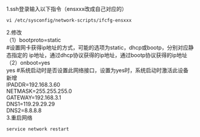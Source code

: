 1.ssh登录输入以下指令（ensxxx改成自己对应的）   
```
vi /etc/sysconfig/network-scripts/ifcfg-ensxxx
```
2.修改   
（1）bootproto=static   
#设置网卡获得ip地址的方式，可能的选项为static，dhcp或bootp，分别对应静态指定的 ip地址，通过dhcp协议获得的ip地址，通过bootp协议获得的ip地址    
（2）onboot=yes   
yes #系统启动时是否设置此网络接口，设置为yes时，系统启动时激活此设备   
新增   
IPADDR=192.168.3.60   
NETMASK=255.255.255.0   
GATEWAY=192.168.3.1   
DNS1=119.29.29.29   
DNS2=8.8.8.8   
3.重启网络  
```
service network restart
```
